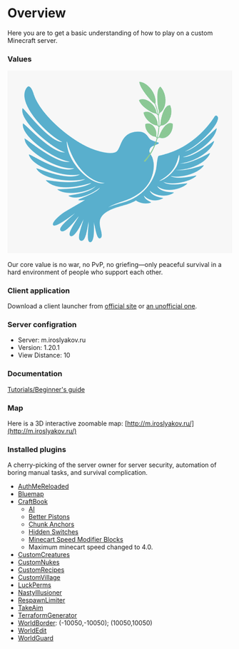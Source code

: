 # Overview

Here you are to get a basic understanding of how to play on a custom Minecraft server.

### Values

![Peace Logo](images/peace.png)

Our core value is no war, no PvP, no griefing—only peaceful survival in a hard environment of people who support each other.


### Client application

Download a client launcher from [official site](https://www.minecraft.net/en-us/about-minecraft) or [an unofficial one](https://ru-m.org/).

### Server configration

* Server: m.iroslyakov.ru
* Version: 1.20.1
* View Distance: 10

### Documentation

[Tutorials/Beginner's guide](https://minecraft.gamepedia.com/Tutorials/Beginner%27s_guide)

### Map

Here is a 3D interactive zoomable map: [http://m.iroslyakov.ru/](http://m.iroslyakov.ru/)

### Installed plugins

A cherry-picking of the server owner for server security, automation of boring manual tasks, and survival complication.

* [AuthMeReloaded](https://www.spigotmc.org/resources/authmereloaded.6269/)
* [Bluemap](https://www.spigotmc.org/resources/bluemap.83557/)
* [CraftBook](https://www.spigotmc.org/resources/craftbook.2083/)
    * [AI](https://craftbook.enginehub.org/en/3.x/mechanics/ai_mechanics/)
    * [Better Pistons](https://craftbook.enginehub.org/en/3.x/mechanics/better_pistons/)
    * [Chunk Anchors](https://craftbook.enginehub.org/en/latest/mechanics/chunk_anchor/)
    * [Hidden Switches](https://craftbook.enginehub.org/en/latest/mechanics/hidden_switch/)
    * [Minecart Speed Modifier Blocks](https://craftbook.enginehub.org/en/3.x/mechanics/minecart/block/booster_brake/)
    * Maximum minecart speed changed to 4.0.
* [CustomCreatures](https://www.spigotmc.org/resources/customcreatures.68711/)
* [CustomNukes](https://www.spigotmc.org/resources/customnukes.68710/)
* [CustomRecipes](https://www.spigotmc.org/resources/customrecipes.89435/)
* [CustomVillage](https://www.spigotmc.org/resources/customvillage.69170/)
* [LuckPerms](https://www.spigotmc.org/resources/luckperms.28140/)
* [NastyIllusioner](https://www.spigotmc.org/resources/nastyillusioner.109715/)
* [RespawnLimiter](https://www.spigotmc.org/resources/respawnlimiter.106469/)
* [TakeAim](https://www.spigotmc.org/resources/takeaim.68713/)
* [TerraformGenerator](https://www.spigotmc.org/resources/terraformgenerator-1-16-5-1-20-1.75132/)
* [WorldBorder](https://www.spigotmc.org/resources/worldborder.60905/): (-10050,-10050); (10050,10050)
* [WorldEdit](https://dev.bukkit.org/projects/worldedit)
* [WorldGuard](https://dev.bukkit.org/projects/worldguard)
